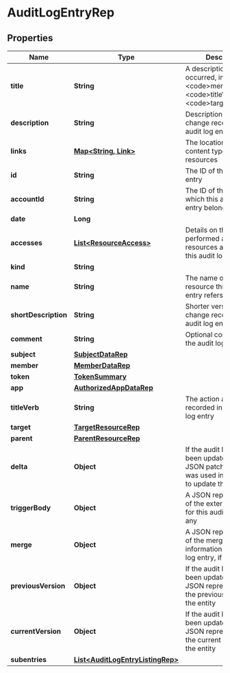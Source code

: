 

# AuditLogEntryRep


## Properties

| Name | Type | Description | Notes |
|------------ | ------------- | ------------- | -------------|
|**title** | **String** | A description of what occurred, in the format &lt;code&gt;member&lt;/code&gt; &lt;code&gt;titleVerb&lt;/code&gt; &lt;code&gt;target&lt;/code&gt; |  [optional] |
|**description** | **String** | Description of the change recorded in the audit log entry |  |
|**links** | [**Map&lt;String, Link&gt;**](Link.md) | The location and content type of related resources |  |
|**id** | **String** | The ID of the audit log entry |  |
|**accountId** | **String** | The ID of the account to which this audit log entry belongs |  |
|**date** | **Long** |  |  |
|**accesses** | [**List&lt;ResourceAccess&gt;**](ResourceAccess.md) | Details on the actions performed and resources acted on in this audit log entry |  |
|**kind** | **String** |  |  |
|**name** | **String** | The name of the resource this audit log entry refers to |  |
|**shortDescription** | **String** | Shorter version of the change recorded in the audit log entry |  |
|**comment** | **String** | Optional comment for the audit log entry |  [optional] |
|**subject** | [**SubjectDataRep**](SubjectDataRep.md) |  |  [optional] |
|**member** | [**MemberDataRep**](MemberDataRep.md) |  |  [optional] |
|**token** | [**TokenSummary**](TokenSummary.md) |  |  [optional] |
|**app** | [**AuthorizedAppDataRep**](AuthorizedAppDataRep.md) |  |  [optional] |
|**titleVerb** | **String** | The action and resource recorded in this audit log entry |  [optional] |
|**target** | [**TargetResourceRep**](TargetResourceRep.md) |  |  [optional] |
|**parent** | [**ParentResourceRep**](ParentResourceRep.md) |  |  [optional] |
|**delta** | **Object** | If the audit log entry has been updated, this is the JSON patch body that was used in the request to update the entity |  [optional] |
|**triggerBody** | **Object** | A JSON representation of the external trigger for this audit log entry, if any |  [optional] |
|**merge** | **Object** | A JSON representation of the merge information for this audit log entry, if any |  [optional] |
|**previousVersion** | **Object** | If the audit log entry has been updated, this is a JSON representation of the previous version of the entity |  [optional] |
|**currentVersion** | **Object** | If the audit log entry has been updated, this is a JSON representation of the current version of the entity |  [optional] |
|**subentries** | [**List&lt;AuditLogEntryListingRep&gt;**](AuditLogEntryListingRep.md) |  |  [optional] |




